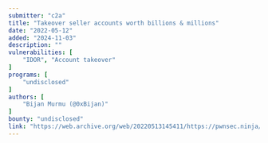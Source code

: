 ```yaml
---
submitter: "c2a"
title: "Takeover seller accounts worth billions & millions"
date: "2022-05-12"
added: "2024-11-03"
description: ""
vulnerabilities: [
    "IDOR", "Account takeover"
]
programs: [
    "undisclosed"
]
authors: [
    "Bijan Murmu (@0xBijan)"
]
bounty: "undisclosed"
link: "https://web.archive.org/web/20220513145411/https://pwnsec.ninja/2022/05/12/takeover-seller-accounts-worth-billions-millions/"
---
```




